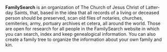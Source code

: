 **FamilySearch** is an organization of The Church of Jesus Christ of Latter-day Saints, that, based in the idea that all records of a living or deceased person should be preserved, scan old files of notaries, churches, cemiteries, army, portuary archives et cetera, all around the world. Those are open for research for all people in the FamilySearch website in which you can search, index and keep genealogical information.
You can also create a family tree to organize the information about your own family and kin.